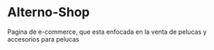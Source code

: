 # Alterno-Shop
Pagina de e-commerce, que esta enfocada en la venta de pelucas y accesorios para pelucas
